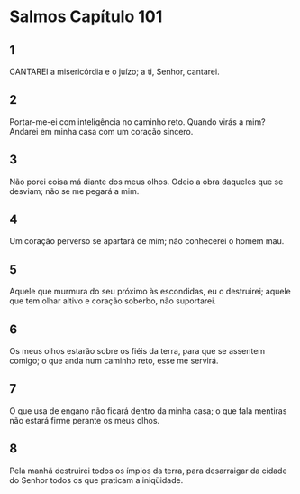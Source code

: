 # Salmos Capítulo 101

## 1
CANTAREI a misericórdia e o juízo; a ti, Senhor, cantarei.

## 2
Portar-me-ei com inteligência no caminho reto. Quando virás a mim? Andarei em minha casa com um coração sincero.

## 3
Não porei coisa má diante dos meus olhos. Odeio a obra daqueles que se desviam; não se me pegará a mim.

## 4
Um coração perverso se apartará de mim; não conhecerei o homem mau.

## 5
Aquele que murmura do seu próximo às escondidas, eu o destruirei; aquele que tem olhar altivo e coração soberbo, não suportarei.

## 6
Os meus olhos estarão sobre os fiéis da terra, para que se assentem comigo; o que anda num caminho reto, esse me servirá.

## 7
O que usa de engano não ficará dentro da minha casa; o que fala mentiras não estará firme perante os meus olhos.

## 8
Pela manhã destruirei todos os ímpios da terra, para desarraigar da cidade do Senhor todos os que praticam a iniqüidade.

